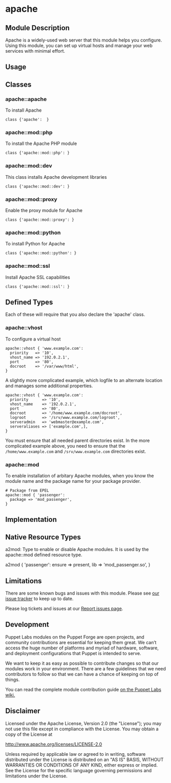 apache
=======

Module Description
-------------------

Apache is a widely-used web server that this module helps you configure. Using this 
module, you can set up virtual hosts and manage your web services with minimal effort.

Usage
------

## Classes

### apache::apache

To install Apache

    class {'apache':  }

### apache::mod::php

To install the Apache PHP module

    class {'apache::mod::php': }
    
### apache::mod::dev

This class installs Apache development libraries

	class {'apache::mod::dev': }
### apache::mod::proxy

Enable the proxy module for Apache

	class {'apache::mod::proxy': }
	
### apache::mod::python

To install Python for Apache

	class {'apache::mod::python': }
	
### apache::mod::ssl

Install Apache SSL capabilities

	class {'apache::mod::ssl': }
		
## Defined Types

Each of these will require that you also declare the 'apache' class.

### apache::vhost

To configure a virtual host

    apache::vhost { 'www.example.com':
      priority   => '10',
      vhost_name => '192.0.2.1',
      port       => '80',
      docroot    => '/var/www/html',
    }

A slightly more complicated example, which logfile to an alternate location
and manages some additional properties.

    apache::vhost { 'www.example.com':
      priority      => '10',
      vhost_name    => '192.0.2.1',
      port          => '80',
      docroot       => '/home/www.example.com/docroot',
      logroot       => '/srv/www.example.com/logroot',
      serveradmin   => 'webmaster@example.com',
      serveraliases => ['example.com',],
    }

You must ensure that all needed parent directories exist. In the more complicated
example above, you need to ensure that the `/home/www.example.com` and `/srv/www.example.com` directories exist.

### apache::mod

To enable installation of arbitary Apache modules, when you know the module
name and the package name for your package provider.

    # Package from EPEL
    apache::mod { 'passenger':
      package => 'mod_passenger',
    }

Implementation
---------------

## Native Resource Types

a2mod: Type to enable or disable Apache modules. It is used by the apache::mod
defined resource type.

  a2mod { 'passenger':
    ensure => present,
    lib    => 'mod_passenger.so',
  }

Limitations
------------

There are some known bugs and issues with this module. Please see [our issue tracker](https://github.com/puppetlabs/puppetlabs-apache/issues)
to keep up to date.

Please log tickets and issues at our [Report issues page](https://projects.puppetlabs.com/projects/modules).

Development
------------

Puppet Labs modules on the Puppet Forge are open projects, and community contributions
are essential for keeping them great. We can’t access the huge number of platforms and
myriad of hardware, software, and deployment configurations that Puppet is intended to serve.

We want to keep it as easy as possible to contribute changes so that our modules work
in your environment. There are a few guidelines that we need contributors to follow so
that we can have a chance of keeping on top of things.

You can read the complete module contribution guide [on the Puppet Labs wiki.](http://projects.puppetlabs.com/projects/module-site/wiki/Module_contributing)


Disclaimer
-----------

Licensed under the Apache License, Version 2.0 (the "License");
you may not use this file except in compliance with the License.
You may obtain a copy of the License at

  http://www.apache.org/licenses/LICENSE-2.0

Unless required by applicable law or agreed to in writing, software
distributed under the License is distributed on an "AS IS" BASIS,
WITHOUT WARRANTIES OR CONDITIONS OF ANY KIND, either express or implied.
See the License for the specific language governing permissions and
limitations under the License.
